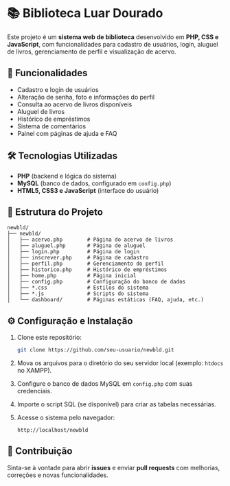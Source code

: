 # 📚 Biblioteca Luar Dourado

Este projeto é um **sistema web de biblioteca** desenvolvido em **PHP, CSS e JavaScript**, com funcionalidades para cadastro de usuários, login, aluguel de livros, gerenciamento de perfil e visualização de acervo.

## 🚀 Funcionalidades

* Cadastro e login de usuários
* Alteração de senha, foto e informações do perfil
* Consulta ao acervo de livros disponíveis
* Aluguel de livros
* Histórico de empréstimos
* Sistema de comentários
* Painel com páginas de ajuda e FAQ

## 🛠️ Tecnologias Utilizadas

* **PHP** (backend e lógica do sistema)
* **MySQL** (banco de dados, configurado em `config.php`)
* **HTML5, CSS3 e JavaScript** (interface do usuário)

## 📂 Estrutura do Projeto

```
newbld/
├── newbld/
│   ├── acervo.php        # Página do acervo de livros
│   ├── aluguel.php       # Página de aluguel
│   ├── login.php         # Página de login
│   ├── inscrever.php     # Página de cadastro
│   ├── perfil.php        # Gerenciamento do perfil
│   ├── historico.php     # Histórico de empréstimos
│   ├── home.php          # Página inicial
│   ├── config.php        # Configuração do banco de dados
│   ├── *.css             # Estilos do sistema
│   ├── *.js              # Scripts do sistema
│   └── dashboard/        # Páginas estáticas (FAQ, ajuda, etc.)
```

## ⚙️ Configuração e Instalação

1. Clone este repositório:

   ```bash
   git clone https://github.com/seu-usuario/newbld.git
   ```
2. Mova os arquivos para o diretório do seu servidor local (exemplo: `htdocs` no XAMPP).
3. Configure o banco de dados MySQL em `config.php` com suas credenciais.
4. Importe o script SQL (se disponível) para criar as tabelas necessárias.
5. Acesse o sistema pelo navegador:

   ```
   http://localhost/newbld
   ```

## 👥 Contribuição

Sinta-se à vontade para abrir **issues** e enviar **pull requests** com melhorias, correções e novas funcionalidades.
